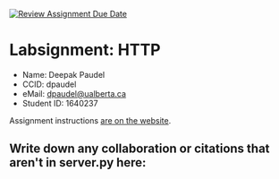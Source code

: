 [![Review Assignment Due Date](https://classroom.github.com/assets/deadline-readme-button-24ddc0f5d75046c5622901739e7c5dd533143b0c8e959d652212380cedb1ea36.svg)](https://classroom.github.com/a/13wiHHYI)
# Labsignment: HTTP

* Name: Deepak Paudel
* CCID: dpaudel
* eMail: dpaudel@ualberta.ca
* Student ID: 1640237

Assignment instructions [are on the website](https://uofa-cmput404.github.io/labsignments/http.html).

## Write down any collaboration or citations that aren't in server.py here:

